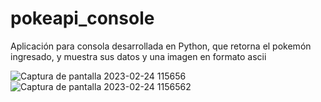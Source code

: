 # pokeapi_console
Aplicación para consola desarrollada en Python, que retorna el pokemón ingresado, y muestra sus datos y una imagen en formato ascii


![Captura de pantalla 2023-02-24 115656](https://user-images.githubusercontent.com/52086707/221210275-668f2e7c-f9c0-478d-97fa-565955e41b14.png)
![Captura de pantalla 2023-02-24 1156562](https://user-images.githubusercontent.com/52086707/221210418-022a591e-76a6-4d58-95bf-b3f60d9b3329.png)
